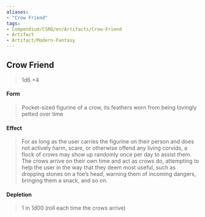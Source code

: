 ```yaml
---
aliases:
- "Crow Friend"
tags:
- Compendium/CSRD/en/Artifacts/Crow-Friend
- Artifact
- Artifact/Modern-Fantasy
---
```


  
## Crow Friend 
>1d6 +4
#### Form
> Pocket-sized figurine of a crow, its feathers worn from being lovingly petted over time 

#### Effect
> For as long as the user carries the figurine on their person and does not actively harm, scare, or otherwise offend any living corvids, a flock of crows may show up randomly once per day to assist them. The crows arrive on their own time and act as crows do, attempting to help the user in the way that they deem most useful, such as dropping stones on a foe’s head, warning them of incoming dangers, bringing them a snack, and so on. 
#### Depletion 
>1 in 1d00 (roll each time the crows arrive)

